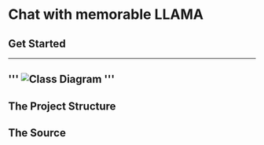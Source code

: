 # Chat with memorable LLAMA 

## Get Started 
---
'''
![Class Diagram](http://www.plantuml.com/plantuml/proxy?src=https://raw.githubusercontent.com/Zingam/Markdown-Document-UML-Use-Test/main/sequence.puml)
'''
---

The Project Structure
----

The Source
----
